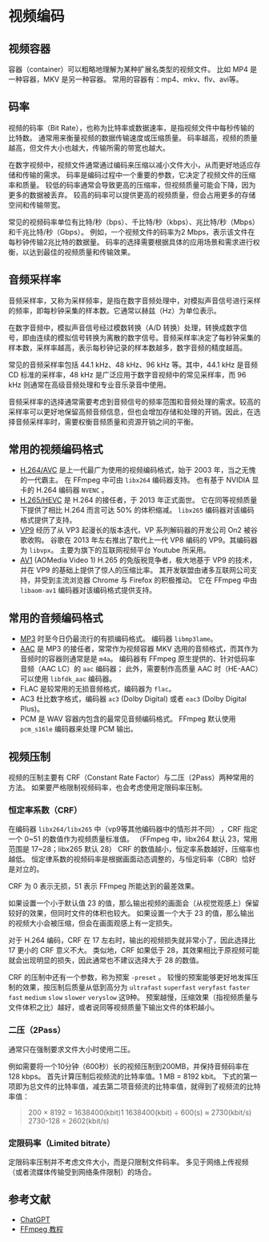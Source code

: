 # 视频编码

## 视频容器

容器（container）可以粗略地理解为某种扩展名类型的视频文件。
比如 MP4 是一种容器，MKV 是另一种容器。
常用的容器有：mp4、mkv、flv、avi等。

## 码率

视频的码率（Bit Rate），也称为比特率或数据速率，是指视频文件中每秒传输的比特数。
通常用来衡量视频的数据传输速度或压缩质量。
码率越高，视频的质量越高，但文件大小也越大，传输所需的带宽也越大。

在数字视频中，视频文件通常通过编码来压缩以减小文件大小，从而更好地适应存储和传输的需求。
码率是编码过程中一个重要的参数，它决定了视频文件的压缩率和质量。
较低的码率通常会导致更高的压缩率，但视频质量可能会下降，因为更多的数据被丢弃。
较高的码率可以提供更高的视频质量，但会占用更多的存储空间和传输带宽。

常见的视频码率单位有比特/秒（bps）、千比特/秒（kbps）、兆比特/秒（Mbps）和千兆比特/秒（Gbps）。
例如，一个视频文件的码率为2 Mbps，表示该文件在每秒钟传输2兆比特的数据量。
码率的选择需要根据具体的应用场景和需求进行权衡，以达到最佳的视频质量和传输效果。

## 音频采样率

音频采样率，又称为采样频率，是指在数字音频处理中，对模拟声音信号进行采样的频率，即每秒钟采集的样本数。它通常以赫兹（Hz）为单位表示。

在数字音频中，模拟声音信号经过模数转换（A/D 转换）处理，转换成数字信号，即由连续的模拟信号转换为离散的数字信号。音频采样率决定了每秒钟采集的样本数，采样率越高，表示每秒钟记录的样本数越多，数字音频的精度越高。

常见的音频采样率包括 44.1 kHz、48 kHz、96 kHz 等。其中，44.1 kHz 是音频 CD 标准的采样率，48 kHz 是广泛应用于数字音视频中的常见采样率，而 96 kHz 则通常在高级音频处理和专业音乐录音中使用。

音频采样率的选择通常需要考虑到音频信号的频率范围和音频处理的需求。较高的采样率可以更好地保留高频音频信息，但也会增加存储和处理的开销。因此，在选择音频采样率时，需要权衡音频质量和资源开销之间的平衡。

## 常用的视频编码格式

- [H.264/AVC](https://trac.ffmpeg.org/wiki/Encode/H.264)
是上一代最广为使用的视频编码格式，始于 2003 年，当之无愧的一代霸主。
在 FFmpeg 中可由 `libx264` 编码器支持。
也有基于 NVIDIA 显卡的 H.264 编码器 `NVENC` 。
- [H.265/HEVC](https://trac.ffmpeg.org/wiki/Encode/H.265)
是 H.264 的接任者，于 2013 年正式面世。
它在同等视频质量下提供了相比 H.264 而言可达 50% 的体积缩减。
`libx265` 编码器对该编码格式提供了支持。
- [VP9](https://trac.ffmpeg.org/wiki/Encode/VP9)
经历了从 VP3 起漫长的版本迭代，VP 系列解码器的开发公司 On2 被谷歌收购。
谷歌在 2013 年左右推出了取代上一代 VP8 编码的 VP9。其编码器为 `libvpx`。
主要为旗下的互联网视频平台 Youtube 所采用。
- [AV1](https://trac.ffmpeg.org/wiki/Encode/AV1) (AOMedia Video 1) 
H.265 的免版税竞争者，极大地基于 VP9 的技术，并在 VP9 的基础上提供了惊人的压缩比率。
其开发联盟由诸多互联网公司支持，并受到主流浏览器 Chrome 与 Firefox 的积极推动。
它在 FFmpeg 中由 `libaom-av1` 编码器对该编码格式提供支持。

## 常用的音频编码格式

- [MP3](https://trac.ffmpeg.org/wiki/Encode/MP3)
时至今日仍最流行的有损编码格式。
编码器 `libmp3lame`。
- [AAC](https://trac.ffmpeg.org/wiki/Encode/AAC)
是 MP3 的接任者，常常作为视频容器 MKV 选用的音频格式，而其作为音频时的容器则通常是是 `m4a`。
编码器有 FFmpeg 原生提供的、针对低码率音频（AAC LC）的 `aac` 编码器；
此外，需要制作高质量 AAC 时（HE-AAC）可以使用 `libfdk_aac` 编码器。
- FLAC
是较常用的无损音频格式，编码器为 `flac`。
- AC3
杜比数字格式，编码器 `ac3` (Dolby Digital) 或者 `eac3` (Dolby Digital Plus)。
- PCM
是 WAV 容器内包含的最常见音频编码格式。
FFmpeg 默认使用 `pcm_s16le` 编码器来处理 PCM 输出。

## 视频压制

视频的压制主要有 CRF（Constant Rate Factor）与二压（2Pass）两种常用的方法。
如果要严格限制视频码率，也会考虑使用定限码率压制。

### 恒定率系数（CRF）

在编码器 `libx264/libx265` 中（vp9等其他编码器中的情形并不同） ，CRF 指定一个 0~51 的数值作为视频质量标准值。
（FFmpeg 中，libx264 默认 23，常用范围是 17~28；libx265 默认 28）
CRF 的数值越小，恒定率系数越好，压缩率也越低。
恒定律系数的视频码率是根据画面动态调整的，与恒定码率（CBR）恰好是对立的。

CRF 为 0 表示无损，51 表示 FFmpeg 所能达到的最差效果。

如果设置一个小于默认值 23 的值，那么输出视频的画面会（从视觉观感上）保留较好的效果，但同时文件的体积也较大。
如果设置一个大于 23 的值，那么输出的视频大小会被压缩，但会在画面观感上有一定损失。

对于 H.264 编码，CRF 在 17 左右时，输出的视频损失就非常小了，因此选择比 17 更小的 CRF 意义不大。
类似地，CRF 如果低于 28，其效果相比于原视频可能就会出现明显的损失，因此通常也不建议选择大于 28 的数值。

CRF 的压制中还有一个参数，称为预案 `-preset` 。
较慢的预案能够更好地发挥压制的效果，按压制后质量从低到高分为 `ultrafast` `superfast` `veryfast` `faster` `fast` `medium` `slow` `slower` `veryslow` 这9种。
预案越慢，压缩效果（指视频质量与文件体积之比）越好，或者说同等视频质量下输出文件的体积越小。

### 二压（2Pass）

通常只在强制要求文件大小时使用二压。

例如需要将一个10分钟（600秒）长的视频压制到200MB，并保持音频码率在 128 kbps。
首先计算压制后视频流的比特率值。1 MB = 8192 kbit。
下式的第一项即为总文件的比特率值，减去第二项音频流的比特率值，就得到了视频流的比特率值：

> 200 × 8192 = 1638400(kbit)1
> 1638400(kbit) ÷ 600(s) ≈ 2730(kbit/s)
> 2730-128 = 2602(kbit/s)

### 定限码率（Limited bitrate）

定限码率压制并不考虑文件大小，而是只限制文件码率。
多见于网络上传视频（或者流媒体传输受到网络条件限制）的场合。

## 参考文献

- [ChatGPT](https://chat.openai.com/?model=text-davinci-002-render-sha)
- [FFmpeg 教程](https://wklchris.github.io/blog/FFmpeg/Intro.html#codec-format)